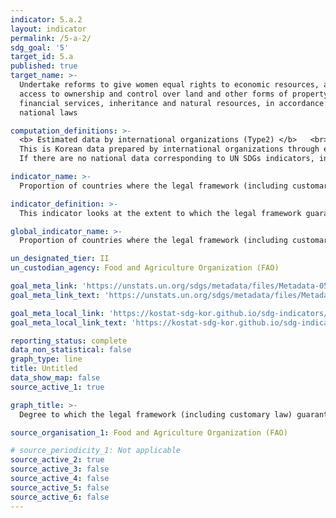 ```yaml
---
indicator: 5.a.2
layout: indicator
permalink: /5-a-2/
sdg_goal: '5'
target_id: 5.a
published: true
target_name: >-
  Undertake reforms to give women equal rights to economic resources, as well as
  access to ownership and control over land and other forms of property,
  financial services, inheritance and natural resources, in accordance with
  national laws

computation_definitions: >-
  <b> Estimated data by international organizations (Type2) </b>   <br>
  This is Korean data prepared by international organizations through estimation and modeling. 
  If there are no national data corresponding to UN SDGs indicators, international data are available for monitoring.

indicator_name: >-
  Proportion of countries where the legal framework (including customary law) guarantees women’s equal rights to land ownership and/or control

indicator_definition: >-
  This indicator looks at the extent to which the legal framework guarantees women's equal rights to land ownership and/or control. 

global_indicator_name: >-
  Proportion of countries where the legal framework (including customary law) guarantees women’s equal rights to land ownership and/or control

un_designated_tier: II
un_custodian_agency: Food and Agriculture Organization (FAO)

goal_meta_link: 'https://unstats.un.org/sdgs/metadata/files/Metadata-05-0a-02.pdf'
goal_meta_link_text: 'https://unstats.un.org/sdgs/metadata/files/Metadata-05-0a-02.pdf'

goal_meta_local_link: 'https://kostat-sdg-kor.github.io/sdg-indicators/public/data/Metadata-05-0a-02_ENG.pdf'
goal_meta_local_link_text: 'https://kostat-sdg-kor.github.io/sdg-indicators/public/data/Metadata-05-0a-02_ENG.pdf'

reporting_status: complete
data_non_statistical: false
graph_type: line
title: Untitled
data_show_map: false
source_active_1: true

graph_title: >-
  Degree to which the legal framework (including customary law) guarantees women’s equal rights to land ownership and/or control (1=No evidence to 6=Highest levels of guarantees) 

source_organisation_1: Food and Agriculture Organization (FAO)

# source_periodicity_1: Not applicable
source_active_2: true
source_active_3: false
source_active_4: false
source_active_5: false
source_active_6: false
---
```

